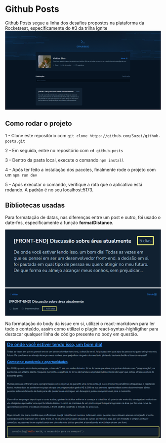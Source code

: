 # Github Posts

Github Posts segue a linha dos desafios propostos na plataforma da Rocketseat, especificamente do #3 da trilha Ignite
![Imagem do projeto github-posts](image.png)

## Como rodar o projeto

1 - Clone este repositório com `git clone https://github.com/Suzei/github-posts.git`

2 - Em seguida, entre no repositório com `cd github-posts`

3 - Dentro da pasta local, execute o comando `npm install`

4 - Após ter feito a instalação dos pacotes, finalmente rode o projeto com um
`npm run dev`

5 - Após executar o comando, verifique a rota que o aplicativo está rodando. A padrão é no seu localhost:5173.

## Bibliotecas usadas

Para formatação de datas, nas diferenças entre um post e outro, foi usado o date-fns, especificamente a função <b>formatDistance</b>.

![Alt text](image-1.png)
![Alt text](image-2.png)

Na formatação do body da issue em si, utilizei o react-markdown para ler todo o conteúdo, assim como utilizei o plugin react-syntax-highligther para destacar qualquer linha de código presente no body em questão.

![Alt text](image-3.png)
